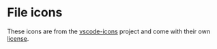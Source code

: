 # File icons

These icons are from the [vscode-icons](https://github.com/vscode-icons/vscode-icons) project and come with their own [license](LICENSE).
